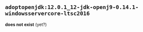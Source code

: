 ## `adoptopenjdk:12.0.1_12-jdk-openj9-0.14.1-windowsservercore-ltsc2016`

**does not exist** (yet?)
